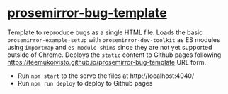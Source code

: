 # [prosemirror-bug-template](https://teemukoivisto.github.io/prosemirror-bug-template/)

Template to reproduce bugs as a single HTML file. Loads the basic `prosemirror-example-setup` with `prosemirror-dev-toolkit` as ES modules using `importmap` and `es-module-shims` since they are not yet supported outside of Chrome. Deploys the `static` content to Github pages following https://teemukoivisto.github.io/prosemirror-bug-template URL form.

- Run `npm start` to the serve the files at http://localhost:4040/
- Run `npm run deploy` to deploy to Github pages